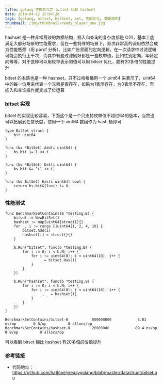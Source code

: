 ```yaml
---
title: golang 性能优化之 bitset 代替 hashset
date: 2018-04-12 15:04:28
tags: [golang, bitset, hashset, set, 性能优化, 数据结构]
thumbnail: /img/thumbnail/ready_player_one.jpg
---
```


hashset 是一种非常高效的数据结构，插入和查询的复杂度都是 O(1)，基本上能满足大部分场景的性能需求，但在一些特殊的场景下，频次非常高的调用依然会成为性能瓶颈（用 pprof 分析），比如广告里面的定向逻辑，在一次请求中过滤逻辑可能会执行上千次，而其中有些过滤刚好都是一些枚举值，比如性别定向，年龄定向等等，对于这种可以用枚举表示的值可以用 bitset 优化，能有20多倍的性能提升

bitset 的本质也是一种 hashset，只不过哈希桶用一个 uint64 来表示了，uint64 中的每一位用来代表一个元素是否存在，如果为1表示存在，为0表示不存在，而插入和查询操作就变成了位运算

### bitset 实现

bitset 的实现比较容易，下面这个是一个只支持枚举值不超过64的版本，当然也可以拓展到任意长度，使用一个 uint64 数组作为 hash 桶即可

``` golang
type BitSet struct {
	bit uint64
}

func (bs *BitSet) Add(i uint64) {
	bs.bit |= 1 << i
}

func (bs *BitSet) Del(i uint64) {
	bs.bit &= ^(1 << i)
}

func (bs BitSet) Has(i uint64) bool {
	return bs.bit&(1<<i) != 0
}
```

### 性能测试

``` golang
func BenchmarkSetContains(b *testing.B) {
	bitset := NewBitSet()
	hashset := map[uint64]struct{}{}
	for _, i := range []uint64{1, 2, 4, 10} {
		bitset.Add(i)
		hashset[i] = struct{}{}
	}

	b.Run("bitset", func(b *testing.B) {
		for i := 0; i < b.N; i++ {
			for i := uint64(0); i < uint64(10); i++ {
				_ = bitset.Has(i)
			}
		}
	})

	b.Run("hashset", func(b *testing.B) {
		for i := 0; i < b.N; i++ {
			for i := uint64(0); i < uint64(10); i++ {
				_, _ = hashset[i]
			}
		}
	})
}
```

```
BenchmarkSetContains/bitset-8         	500000000	         3.81 ns/op	       0 B/op	       0 allocs/op
BenchmarkSetContains/hashset-8        	20000000	        89.4 ns/op	       0 B/op	       0 allocs/op
```

可以看到 bitset 相比 hashset 有20多倍的性能提升

### 参考链接

- 代码地址：<https://github.com/hatlonely/easygolang/blob/master/datastruct/bitset.go>
